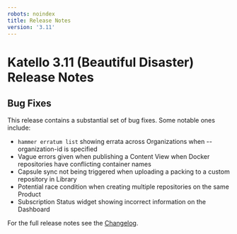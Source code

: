 ```yaml
---
robots: noindex
title: Release Notes
version: '3.11'
---
```


# Katello 3.11 (Beautiful Disaster) Release Notes

## Bug Fixes

This release contains a substantial set of bug fixes. Some notable ones include:
- `hammer erratum list` showing errata across Organizations when --organization-id is specified
- Vague errors given when publishing a Content View when Docker repositories have conflicting container names
- Capsule sync not being triggered when uploading a packing to a custom repository in Library
- Potential race condition when creating multiple repositories on the same Product
- Subscription Status widget showing incorrect information on the Dashboard

For the full release notes see the [Changelog](https://github.com/Katello/katello/blob/KATELLO-3.11/CHANGELOG.md).
